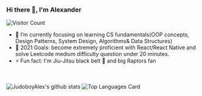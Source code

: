 ### Hi there 👋, I'm Alexander
![Visitor Count](https://komarev.com/ghpvc/?username=JudoboyAlex&color=ff69b4)
<br/>
- 🌱 I’m currently focusing on learning CS fundamentals(OOP concepts, Design Patterns, System Design, Algorithms& Data Structures)
- 🥅 2021 Goals: become extremely proficient with React/React Native and solve Leetcode medium difficulty question under 20 minutes.  
- ⚡ Fun fact: I'm Jiu-Jitsu black belt 🥋 and big Raptors fan
<br/>

![JudoboyAlex's github stats](https://github-readme-stats.vercel.app/api?username=JudoboyAlex&show_icons=true&theme=cobalt&count_private=true)
![Top Languages Card](https://github-readme-stats.vercel.app/api/top-langs/?username=JudoboyAlex&layout=compact&theme=cobalt)

